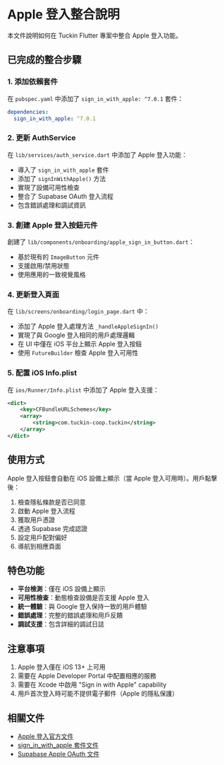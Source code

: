# Apple 登入整合說明

本文件說明如何在 Tuckin Flutter 專案中整合 Apple 登入功能。

## 已完成的整合步驟

### 1. 添加依賴套件

在 `pubspec.yaml` 中添加了 `sign_in_with_apple: ^7.0.1` 套件：

```yaml
dependencies:
  sign_in_with_apple: ^7.0.1
```

### 2. 更新 AuthService

在 `lib/services/auth_service.dart` 中添加了 Apple 登入功能：

- 導入了 `sign_in_with_apple` 套件
- 添加了 `signInWithApple()` 方法
- 實現了設備可用性檢查
- 整合了 Supabase OAuth 登入流程
- 包含錯誤處理和調試資訊

### 3. 創建 Apple 登入按鈕元件

創建了 `lib/components/onboarding/apple_sign_in_button.dart`：

- 基於現有的 `ImageButton` 元件
- 支援啟用/禁用狀態
- 使用應用的一致視覺風格

### 4. 更新登入頁面

在 `lib/screens/onboarding/login_page.dart` 中：

- 添加了 Apple 登入處理方法 `_handleAppleSignIn()`
- 實現了與 Google 登入相同的用戶處理邏輯
- 在 UI 中僅在 iOS 平台上顯示 Apple 登入按鈕
- 使用 `FutureBuilder` 檢查 Apple 登入可用性

### 5. 配置 iOS Info.plist

在 `ios/Runner/Info.plist` 中添加了 Apple 登入支援：

```xml
<dict>
    <key>CFBundleURLSchemes</key>
    <array>
        <string>com.tuckin-coop.tuckin</string>
    </array>
</dict>
```

## 使用方式

Apple 登入按鈕會自動在 iOS 設備上顯示（當 Apple 登入可用時）。用戶點擊後：

1. 檢查隱私條款是否已同意
2. 啟動 Apple 登入流程
3. 獲取用戶憑證
4. 透過 Supabase 完成認證
5. 設定用戶配對偏好
6. 導航到相應頁面

## 特色功能

- **平台檢測**：僅在 iOS 設備上顯示
- **可用性檢查**：動態檢查設備是否支援 Apple 登入
- **統一體驗**：與 Google 登入保持一致的用戶體驗
- **錯誤處理**：完整的錯誤處理和用戶反饋
- **調試支援**：包含詳細的調試日誌

## 注意事項

1. Apple 登入僅在 iOS 13+ 上可用
2. 需要在 Apple Developer Portal 中配置相應的服務
3. 需要在 Xcode 中啟用 "Sign in with Apple" capability
4. 用戶首次登入時可能不提供電子郵件（Apple 的隱私保護）

## 相關文件

- [Apple 登入官方文件](https://developer.apple.com/sign-in-with-apple/)
- [sign_in_with_apple 套件文件](https://pub.dev/packages/sign_in_with_apple)
- [Supabase Apple OAuth 文件](https://supabase.com/docs/guides/auth/social-login/auth-apple)
